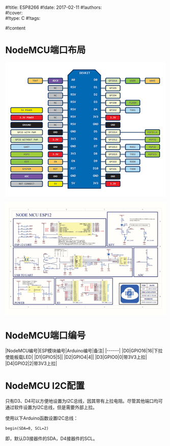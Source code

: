 #!title:    ESP8266
#!date:     2017-02-11
#!authors:  
#!cover:    
#!type:     C
#!tags:     

#!content

# NodeMCU端口布局

![NodeMCU端口与ESP12的连接关系](./image/wiki/C/NodeMCU-ports.png)

![NodeMCU原理图](./image/wiki/C/NodeMCU-schematic.png)

# NodeMCU端口编号

|NodeMCU编号|ESP模块编号|Arduino编号|备注|
|------|
|D0|GPIO16|16|下拉使能板载LED|
|D1|GPIO5|5||
|D2|GPIO4|4||
|D3|GPIO0|0|带3V3上拉|
|D4|GPIO2|2|带3V3上拉|

# NodeMCU I2C配置

只有D3、D4可以方便地设置为I2C总线，因其带有上拉电阻。尽管其他端口均可通过软件设置为I2C总线，但是需要外部上拉。

使用以下Arduino函数设置I2C总线：

```
begin(SDA=0, SCL=2)
```

即，默认D3接器件的SDA，D4接器件的SCL。
